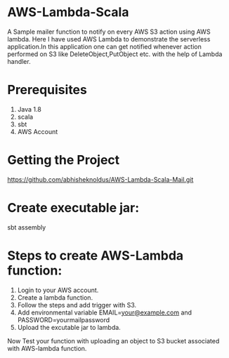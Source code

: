 # AWS-Lambda-Scala

A Sample mailer function to notify on every AWS S3 action using AWS lambda. Here I have used AWS Lambda to demonstrate the serverless application.In this application one can get notified whenever action performed on S3 like DeleteObject,PutObject etc. with the help of Lambda handler.

# Prerequisites

1. Java 1.8
2. scala
3. sbt
4. AWS Account

# Getting the Project

https://github.com/abhisheknoldus/AWS-Lambda-Scala-Mail.git

# Create executable jar:

sbt assembly

# Steps to create AWS-Lambda function:

1. Login to your AWS account.
2. Create a lambda function.
3. Follow the steps and add trigger with S3.
4. Add environmental variable EMAIL=<your@example.com> and PASSWORD=yourmailpassword
5. Upload the excutable jar to lambda.

Now Test your function with uploading an object to S3 bucket associated with AWS-lambda function.
